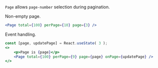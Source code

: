 `Page` allows `page-number` selection during pagination.

Non-empty page.
```jsx
<Page total={100} perPage={10} page={3} />
```

Event handling.
```jsx
const [page, updatePage] = React.useState( 3 );
<>
    <p>Page is {page}</p>
    <Page total={100} perPage={9} page={page} onPage={updatePage} />
</>
```